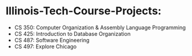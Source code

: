 # Illinois-Tech-Course-Projects:
- CS 350: Computer Organization & Assembly Language Programming
- CS 425: Introduction to Database Organization
- CS 487: Software Engineering
- CS 497: Explore Chicago
